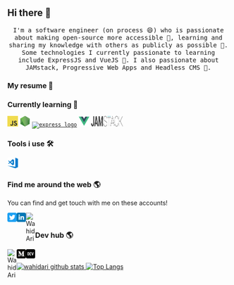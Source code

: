 ## Hi there 👋

<p align="center">
  <samp>
    I'm a software engineer (on process 😄) who is passionate about making open-source more accessible 🎯, learning and sharing my knowledge with others as publicly as possible 🔔. Some technologies I currently passionate to learning include ExpressJS and VueJS 💖. I also passionate about JAMstack, Progressive Web Apps and Headless CMS 🚀.
  </samp>
</p>

### My resume 📝

### Currently learning 🔖

<code>[<img src="https://raw.githubusercontent.com/github/explore/80688e429a7d4ef2fca1e82350fe8e3517d3494d/topics/javascript/javascript.png" alt="js logo" width="24" height="24">](https://developer.mozilla.org/en-US/docs/Web/JavaScript)</code>
<code>[<img src="https://raw.githubusercontent.com/github/explore/80688e429a7d4ef2fca1e82350fe8e3517d3494d/topics/nodejs/nodejs.png" alt="node logo" width="24" height="24">](https://nodejs.org/en/)</code>
<code>[<img src="https://avatars1.githubusercontent.com/u/5658226?s=200&v=4" alt="express logo" width="24" height="24">](https://expressjs.com/)</code>
<code>[<img src="https://raw.githubusercontent.com/github/explore/80688e429a7d4ef2fca1e82350fe8e3517d3494d/topics/vue/vue.png" alt="vue logo" width="24" height="24">](http://vuejs.org/)</code>
<code>[<img src="https://raw.githubusercontent.com/jamstack/jamstack.org/021eee521094290b65a120b8c43114f2ac49e5d8/src/img/jamstack-full-logo.svg" alt="jamstack logo" width="72" height="24">](https://jamstack.org/)</code>

### Tools i use 🛠️

<code>[<img src="https://raw.githubusercontent.com/github/explore/80688e429a7d4ef2fca1e82350fe8e3517d3494d/topics/visual-studio-code/visual-studio-code.png" alt="vsc logo" width="24" height="24">](https://code.visualstudio.com/)</code>

### Find me around the web 🌎
You can find and get touch with me on these accounts!

<a href="https://twitter.com/wahiidari">
  <img align="left" alt="Wahid Ari Twitter" width="21px" src="https://raw.githubusercontent.com/edent/SuperTinyIcons/099dc12b59179d07d534069bc8551718f786d91a/images/svg/twitter.svg" />
</a>
</a>
<a href="https://www.linkedin.com/in/wahidari">
  <img align="left" alt="Wahid Ari Linkdin" width="21px" src="https://raw.githubusercontent.com/edent/SuperTinyIcons/099dc12b59179d07d534069bc8551718f786d91a/images/svg/linkedin.svg" />
</a>
<a href="https://">
  <img align="left" alt="Wahid Ari " width="21px" src="https://raw.githubusercontent.com/Delta456/Delta456/master/img/instagram.jpg" />
</a>
<br>

### Dev hub 🌎

<a href="https://">
  <img align="left" alt="Wahid Ari " width="21px" src="https://raw.githubusercontent.com/Delta456/Delta456/master/img/gitlab.png" />
</a>
<a href="https://medium.com/@wahidari">
  <img align="left" alt="Wahid Ari Medium" width="21px" src="https://raw.githubusercontent.com/edent/SuperTinyIcons/099dc12b59179d07d534069bc8551718f786d91a/images/svg/medium.svg" />
</a>
<a href="https://dev.to/wahidari">
  <img align="left" alt="Wahid Ari DEV" width="21px" src="https://raw.githubusercontent.com/edent/SuperTinyIcons/099dc12b59179d07d534069bc8551718f786d91a/images/svg/dev_to.svg" />
<br>
  
![wahidari github stats](https://github-readme-stats.vercel.app/api?username=wahidari&hide_border=true&title_color=0c0c0d&text_color=141414&icon_color=000&show_icons=true)
[![Top Langs](https://github-readme-stats.vercel.app/api/top-langs/?username=wahidari)](https://github.com/wahidari) 
